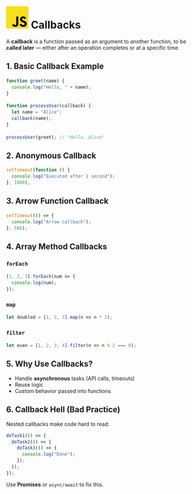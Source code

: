 # ![ ](../assets/js-logo.svg) Callbacks

A **callback** is a function passed as an argument to another function, to be **called later** — either after an operation completes or at a specific time.

## 1. Basic Callback Example

```js
function greet(name) {
  console.log("Hello, " + name);
}

function processUser(callback) {
  let name = "Alice";
  callback(name);
}

processUser(greet); // "Hello, Alice"
```

## 2. Anonymous Callback

```js
setTimeout(function () {
  console.log("Executed after 1 second");
}, 1000);
```

## 3. Arrow Function Callback

```js
setTimeout(() => {
  console.log("Arrow callback");
}, 500);
```

## 4. Array Method Callbacks

### `forEach`

```js
[1, 2, 3].forEach(num => {
  console.log(num);
});
```

### `map`

```js
let doubled = [1, 2, 3].map(n => n * 2);
```

### `filter`

```js
let even = [1, 2, 3, 4].filter(n => n % 2 === 0);
```

## 5. Why Use Callbacks?

* Handle **asynchronous** tasks (API calls, timeouts)
* Reuse logic
* Custom behavior passed into functions

## 6. Callback Hell (Bad Practice)

Nested callbacks make code hard to read:

```js
doTask1(() => {
  doTask2(() => {
    doTask3(() => {
      console.log("Done");
    });
  });
});
```

Use **Promises** or `async/await` to fix this.
